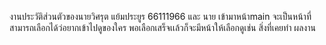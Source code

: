 งานประวัติส่วนตัวของนายวิศรุต แย้มประยูร 66111966 และ นาย
เข้ามาหน้าmain จะเป็นหน้าที่สามารถเลือกได้ว่อยากเข้าไปดูของใคร
พอเลือกเสร็จเเล้วก็จะมีหน้าให้เลือกดูเช่น สิ่งที่เคยทำ ผลงาน
